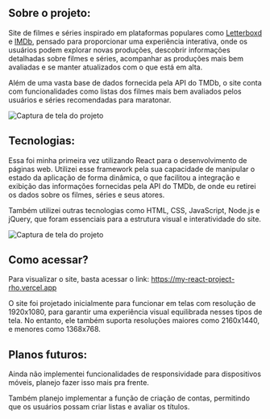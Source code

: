 ## Sobre o projeto:

Site de filmes e séries inspirado em plataformas populares como <a href="https://letterboxd.com/">Letterboxd</a> e <a href="https://imdb.com/">IMDb</a>, pensado para proporcionar uma experiência interativa, onde os usuários podem explorar novas produções, descobrir informações detalhadas sobre filmes e séries, acompanhar as produções mais bem avaliadas e se manter atualizados com o que está em alta.

Além de uma vasta base de dados fornecida pela API do TMDb, o site conta com funcionalidades como listas dos filmes mais bem avaliados pelos usuários e séries recomendadas para maratonar.

![Captura de tela do projeto](https://private-user-images.githubusercontent.com/141193342/369743008-5be20b2a-3f21-474b-8045-dae718f014be.png?jwt=eyJhbGciOiJIUzI1NiIsInR5cCI6IkpXVCJ9.eyJpc3MiOiJnaXRodWIuY29tIiwiYXVkIjoicmF3LmdpdGh1YnVzZXJjb250ZW50LmNvbSIsImtleSI6ImtleTUiLCJleHAiOjE3MjcwNjE3MjYsIm5iZiI6MTcyNzA2MTQyNiwicGF0aCI6Ii8xNDExOTMzNDIvMzY5NzQzMDA4LTViZTIwYjJhLTNmMjEtNDc0Yi04MDQ1LWRhZTcxOGYwMTRiZS5wbmc_WC1BbXotQWxnb3JpdGhtPUFXUzQtSE1BQy1TSEEyNTYmWC1BbXotQ3JlZGVudGlhbD1BS0lBVkNPRFlMU0E1M1BRSzRaQSUyRjIwMjQwOTIzJTJGdXMtZWFzdC0xJTJGczMlMkZhd3M0X3JlcXVlc3QmWC1BbXotRGF0ZT0yMDI0MDkyM1QwMzE3MDZaJlgtQW16LUV4cGlyZXM9MzAwJlgtQW16LVNpZ25hdHVyZT0wZWU2NWMxNjEyOTNhYmNhZjYwYzE5NTc5NzUwNDRkMzg4ZmQxNmRkNTQwOTUxYWJiZTIxMzE4YWNkMjUwMDk4JlgtQW16LVNpZ25lZEhlYWRlcnM9aG9zdCJ9.pYNRpC4TU6nSXu7v7Ms7lNUTOfeH9iNK0UJXnxqmy4Y)

## Tecnologias:

Essa foi minha primeira vez utilizando React para o desenvolvimento de páginas web. Utilizei esse framework pela sua capacidade de manipular o estado da aplicação de forma dinâmica, o que facilitou a integração e exibição das informações fornecidas pela API do TMDb, de onde eu retirei os dados sobre os filmes, séries e seus atores.

Também utilizei outras tecnologias como HTML, CSS, JavaScript, Node.js e jQuery, que foram essenciais para a estrutura visual e interatividade do site.

![Captura de tela do projeto](https://private-user-images.githubusercontent.com/141193342/369744210-9900fe2b-09bb-4ee4-b508-8980dea232d0.png?jwt=eyJhbGciOiJIUzI1NiIsInR5cCI6IkpXVCJ9.eyJpc3MiOiJnaXRodWIuY29tIiwiYXVkIjoicmF3LmdpdGh1YnVzZXJjb250ZW50LmNvbSIsImtleSI6ImtleTUiLCJleHAiOjE3MjcwNjIzNjQsIm5iZiI6MTcyNzA2MjA2NCwicGF0aCI6Ii8xNDExOTMzNDIvMzY5NzQ0MjEwLTk5MDBmZTJiLTA5YmItNGVlNC1iNTA4LTg5ODBkZWEyMzJkMC5wbmc_WC1BbXotQWxnb3JpdGhtPUFXUzQtSE1BQy1TSEEyNTYmWC1BbXotQ3JlZGVudGlhbD1BS0lBVkNPRFlMU0E1M1BRSzRaQSUyRjIwMjQwOTIzJTJGdXMtZWFzdC0xJTJGczMlMkZhd3M0X3JlcXVlc3QmWC1BbXotRGF0ZT0yMDI0MDkyM1QwMzI3NDRaJlgtQW16LUV4cGlyZXM9MzAwJlgtQW16LVNpZ25hdHVyZT05MzYzMDgzZDFlNmZlN2IyYjZlNjZjNzE2YTZiOTE1N2UyMTkzNjNiZjM2MDdmYzE5MThkMTE1YmZiZGVjNGZmJlgtQW16LVNpZ25lZEhlYWRlcnM9aG9zdCJ9.dC0xjMQtG7Gh9bl56SByr8Zp5f8LdcC93Zd--TZGO1o)

## Como acessar?

Para visualizar o site, basta acessar o link: https://my-react-project-rho.vercel.app

O site foi projetado inicialmente para funcionar em telas com resolução de 1920x1080, para garantir uma experiência visual equilibrada nesses tipos de tela. No entanto, ele também suporta resoluções maiores como 2160x1440, e menores como 1368x768.

## Planos futuros:

Ainda não implementei funcionalidades de responsividade para dispositivos móveis, planejo fazer isso mais pra frente.

Também planejo implementar a função de criação de contas, permitindo que os usuários possam criar listas e avaliar os títulos.
